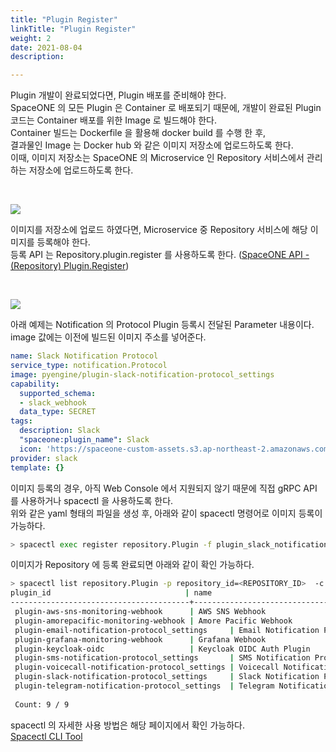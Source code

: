 ```yaml
---
title: "Plugin Register"
linkTitle: "Plugin Register"
weight: 2
date: 2021-08-04
description: 

---
```


Plugin 개발이 완료되었다면, Plugin 배포를 준비해야 한다.  
SpaceONE 의 모든 Plugin 은 Container 로 배포되기 때문에, 개발이 완료된 Plugin 코드는 Container 배포를 위한 Image 로 빌드해야 한다.  
Container 빌드는 Dockerfile 을 활용해 docker build 를 수행 한 후,  
결과물인 Image 는 Docker hub 와 같은 이미지 저장소에 업로드하도록 한다.  
이때, 이미지 저장소는 SpaceONE 의 Microservice 인 Repository 서비스에서 관리하는 저장소에 업로드하도록 한다. 

<br/>

![](/docs/development/plugins/developer_guide/developer_guide_img/plugin_container_build.png)


이미지를 저장소에 업로드 하였다면, Microservice 중 Repository 서비스에 해당 이미지를 등록해야 한다.   
등록 API 는 Repository.plugin.register 를 사용하도록 한다. ([SpaceONE API - (Repository) Plugin.Register](https://spaceone-dev.gitbook.io/spaceone-apis/repository/v1/plugin#register))

<br/>

![](/docs/development/plugins/developer_guide/developer_guide_img/repository_plugin_register.png)


아래 예제는 Notification 의 Protocol Plugin 등록시 전달된 Parameter 내용이다. 
image 값에는 이전에 빌드된 이미지 주소를 넣어준다. 
~~~yaml
name: Slack Notification Protocol
service_type: notification.Protocol
image: pyengine/plugin-slack-notification-protocol_settings
capability:
  supported_schema:
  - slack_webhook
  data_type: SECRET
tags:
  description: Slack
  "spaceone:plugin_name": Slack
  icon: 'https://spaceone-custom-assets.s3.ap-northeast-2.amazonaws.com/console-assets/icons/slack.svg'
provider: slack
template: {}
~~~

이미지 등록의 경우, 아직 Web Console 에서 지원되지 않기 때문에 직접 gRPC API 를 사용하거나 spacectl 을 사용하도록 한다.  
위와 같은 yaml 형태의 파일을 생성 후, 아래와 같이 spacectl 명령어로 이미지 등록이 가능하다. 

~~~bash
> spacectl exec register repository.Plugin -f plugin_slack_notification_protocol.yml
~~~

이미지가 Repository 에 등록 완료되면 아래와 같이 확인 가능하다.

~~~bash
> spacectl list repository.Plugin -p repository_id=<REPOSITORY_ID>  -c plugin_id,name
plugin_id                              | name
----------------------------------------+------------------------------------------
 plugin-aws-sns-monitoring-webhook      | AWS SNS Webhook
 plugin-amorepacific-monitoring-webhook | Amore Pacific Webhook
 plugin-email-notification-protocol_settings     | Email Notification Protocol
 plugin-grafana-monitoring-webhook      | Grafana Webhook
 plugin-keycloak-oidc                   | Keycloak OIDC Auth Plugin
 plugin-sms-notification-protocol_settings       | SMS Notification Protocol
 plugin-voicecall-notification-protocol_settings | Voicecall Notification Protocol
 plugin-slack-notification-protocol_settings     | Slack Notification Protocol
 plugin-telegram-notification-protocol_settings  | Telegram Notification Protocol
 
 Count: 9 / 9
~~~


spacectl 의 자세한 사용 방법은 해당 페이지에서 확인 가능하다.  
[Spacectl CLI Tool](/docs/guides/spaceone_cli) 
